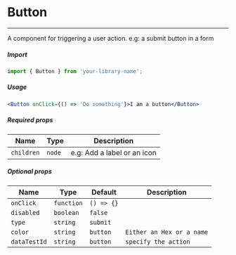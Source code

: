 # Button

<!-- STORY -->

<hr>

A component for triggering a user action. e.g: a submit button in a form

##### Import

```js
import { Button } from 'your-library-name';
```

##### Usage

```jsx
<Button onClick={() => 'Do something'}>I am a button</Button>
```

##### Required props

| Name       | Type   | Description                 |
| ---------- | ------ | --------------------------- |
| `children` | `node` | e.g: Add a label or an icon |

##### Optional props

| Name         | Type       | Default    | Description               |
| ------------ | ---------- | ---------- | ------------------------- |
| `onClick`    | `function` | `() => {}` |                           |
| `disabled`   | `boolean`  | `false`    |                           |
| `type`       | `string`   | `submit`   |                           |
| `color`      | `string`   | `button`   | `Either an Hex or a name` |
| `dataTestId` | `string`   | `button`   | `specify the action`      |